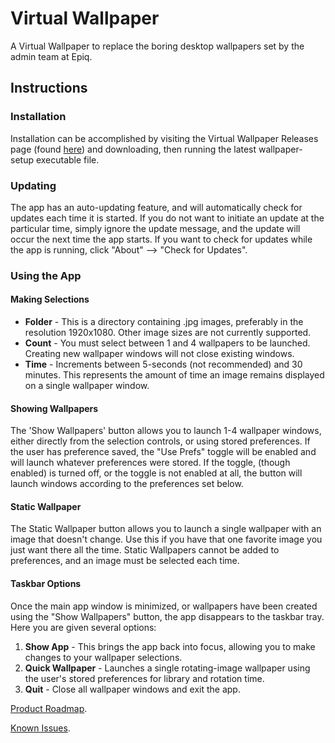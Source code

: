 # Virtual Wallpaper
A Virtual Wallpaper to replace the boring desktop wallpapers set by the admin team at Epiq.

## Instructions

### Installation

Installation can be accomplished by visiting the Virtual Wallpaper Releases page (found [here](https://github.com/roymclellan/virtual-wallpaper/releases)) and downloading, then running the latest wallpaper-setup executable file.

### Updating

The app has an auto-updating feature, and will automatically check for updates each time it is started.  If you do not want to initiate an update at the particular time, simply ignore the update message, and the update will occur the next time the app starts.  If you want to check for updates while the app is running, click "About" --> "Check for Updates".

### Using the App

#### Making Selections

* **Folder** - This is a directory containing .jpg images, preferably in the resolution 1920x1080.  Other image sizes are not currently supported.  
* **Count** - You must select between 1 and 4 wallpapers to be launched.  Creating new wallpaper windows will not close existing windows.
* **Time** - Increments between 5-seconds (not recommended) and 30 minutes.  This represents the amount of time an image remains displayed on a single wallpaper window.

#### Showing Wallpapers

The 'Show Wallpapers' button allows you to launch 1-4 wallpaper windows, either directly from the selection controls, or using stored preferences.  If the user has preference saved, the "Use Prefs" toggle will be enabled and will launch whatever preferences were stored.  If the toggle, (though enabled) is turned off, or the toggle is not enabled at all, the button will launch windows according to the preferences set below.

#### Static Wallpaper

The Static Wallpaper button allows you to launch a single wallpaper with an image that doesn't change.  Use this if you have that one favorite image you just want there all the time.  Static Wallpapers cannot be added to preferences, and an image must be selected each time.

#### Taskbar Options

Once the main app window is minimized, or wallpapers have been created using the "Show Wallpapers" button, the app disappears to the taskbar tray.  Here you are given several options:

1. **Show App** - This brings the app back into focus, allowing you to make changes to your wallpaper selections.
1. **Quick Wallpaper** - Launches a single rotating-image wallpaper using the user's stored preferences for library and rotation time.
1. **Quit** - Close all wallpaper windows and exit the app.


[Product Roadmap](./md/Roadmap.md).

[Known Issues](./md/KnownIssues.md).
